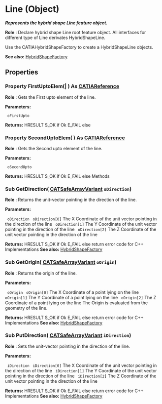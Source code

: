 # Line (Object)

**_Represents the hybrid shape Line feature object._**

**Role** : Declare hybrid shape Line root feature object. All interfaces for different type of Line derivates HybridShapeLine.

Use the CATIAHybridShapeFactory to create a HybridShapeLine objects.

**See also:**      [HybridShapeFactory](../GSMInterfaces/interface_HybridShapeFactory_68680.md)

## Properties

### Property **FirstUptoElem**(| ) As [CATIAReference](../InfInterfaces/interface_Reference_17481.md)

   **Role** : Gets the First upto element of the line.

**Parameters:**

` oFirstUpto`

**Returns:**      HRESULT S_OK if Ok E_FAIL else  
### Property **SecondUptoElem**( ) As [CATIAReference](../InfInterfaces/interface_Reference_17481.md)

   **Role** : Gets the Second upto element of the line.

**Parameters:**

` oSecondUpto`

**Returns:**      HRESULT S_OK if Ok E_FAIL else  Methods

### Sub **GetDirection**( [CATSafeArrayVariant](../System/typedef_CATSafeArrayVariant_73843.md)  `oDirection`)

   **Role** : Returns the unit-vector pointing in the direction of the line.

**Parameters:**

` oDirection`
` oDirection[0]`      The X Coordinate of the unit vector pointing in the direction of the line
` oDirection[1]`      The Y Coordinate of the unit vector pointing in the direction of the line
` oDirection[2]`      The Z Coordinate of the unit vector pointing in the direction of the line

**Returns:**      HRESULT S_OK if Ok E_FAIL else return error code for C++ Implementations  **See also:**      [HybridShapeFactory](../GSMInterfaces/interface_HybridShapeFactory_68680.md) 
### Sub **GetOrigin**( [CATSafeArrayVariant](../System/typedef_CATSafeArrayVariant_73843.md)  `oOrigin`)

   **Role** : Returns the origin of the line.

**Parameters:**

` oOrigin`
` oOrigin[0]`      The X Coordinate of a point lying on the line
` oOrigin[1]`      The Y Coordinate of a point lying on the line
` oOrigin[2]`      The Z Coordinate of a point lying on the line The Origin is evaluated from the geometry of the line.

**Returns:**      HRESULT S_OK if Ok E_FAIL else return error code for C++ Implementations  **See also:**      [HybridShapeFactory](../GSMInterfaces/interface_HybridShapeFactory_68680.md) 
### Sub **PutDirection**( [CATSafeArrayVariant](../System/typedef_CATSafeArrayVariant_73843.md)  `iDirection`)

   **Role** : Sets the unit-vector pointing in the direction of the line.

**Parameters:**

` iDirection`
` iDirection[0]`      The X Coordinate of the unit vector pointing in the direction of the line
` iDirection[1]`      The Y Coordinate of the unit vector pointing in the direction of the line
` iDirection[2]`      The Z Coordinate of the unit vector pointing in the direction of the line

**Returns:**      HRESULT S_OK if Ok E_FAIL else return error code for C++ Implementations  **See also:**      [HybridShapeFactory](../GSMInterfaces/interface_HybridShapeFactory_68680.md)